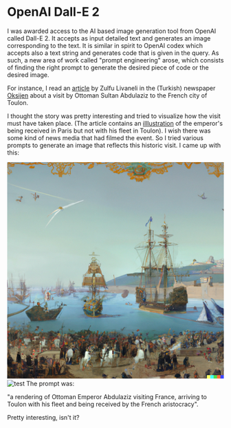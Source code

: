 # OpenAI Dall-E 2

I was awarded access to the AI based image generation tool from OpenAI called Dall-E 2. 
It accepts as input detailed text and generates an image corresponding to the text. 
It is similar in spirit to OpenAI codex which accepts also a text string and generates code that is given in the query. 
As such, a new area of work called "prompt engineering" arose, which consists of finding the right prompt to generate the desired piece of code or the desired image.

For instance, I read an [article](https://gazeteoksijen.com/yazarlar/zulfu-livaneli/abdulhamidin-paris-macerasi-158546) by Zulfu Livaneli in the (Turkish) newspaper [Oksijen](https://gazeteoksijen.com) about a visit by Ottoman Sultan Abdulaziz to the French city of Toulon.

I thought the story was pretty interesting and tried to visualize how the visit must have taken place. (The article contains an [illlustration](https://i.gazeteoksijen.com/storage/files/images/2022/07/28/unnamed-pISy.jpg) of the emperor's being received in Paris but not with his fleet in Toulon). I wish there was some kind of news media that had filmed the event. 
So I tried various prompts to generate an image that reflects this historic visit. 
I came up with this:

![Dall-e 2 illustration](images/figure1.png)
![test]({{https://github.com/msapaydin/msapaydin.github.io/tree/master/images/}}figure1.png "fast.ai's logo")
The prompt was:

"a rendering of Ottoman Emperor Abdulaziz visiting France, arriving to Toulon with his fleet and being received by the French aristocracy".

Pretty interesting, isn't it?
